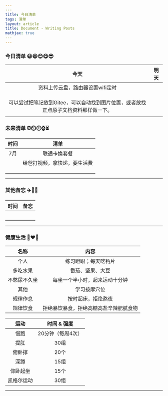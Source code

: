 ```yaml
---
​---
title: 今日清单
tags: 清单
layout: article
title: Document - Writing Posts
mathjax: true
​---
---
```




### 今日清单 :smiley::smile::blush::yum::sunglasses:

|                             今天                             | 明天 |
| :----------------------------------------------------------: | :--: |
|               资料上传云盘，路由器设置wifi定时               |      |
|                                                              |      |
|                                                              |      |
|                                                              |      |
| 可以尝试把笔记放到Gitee，可以自动找到图片位置，或者放找正点原子文档资料那样做一下。 |      |
|                                                              |      |

### 未来清单 :alarm_clock::timer_clock::clock9::watch::hourglass_flowing_sand:

| 时间 |             清单             |
| :--: | :--------------------------: |
| 7月  |         联通卡换套餐         |
|      | 给爸打视频，拿快递，要生活费 |
|      |                              |
|      |                              |
|      |                              |

---

### 其他备忘 :airplane::helicopter::rocket:

| 时间 | 备忘 |
| :--: | :--: |
|      |      |
|      |      |
|      |      |
|      |      |
|      |      |

------

### 健康生活 :runner::heart::muscle:

|     名称     |                  内容                  |
| :----------: | :------------------------------------: |
|     个人     |          练习瞪眼；每天吃钙片          |
|   多吃水果   |            番茄、坚果、大豆            |
| 不憋尿不久坐 |     每坐一个半小时，起来运动十分钟     |
|     其他     |              学习按摩穴位              |
|   规律作息   |           按时起床，拒绝熬夜           |
|   规律饮食   | 拒绝暴饮暴食，拒绝高糖高盐辛辣肥腻食物 |

|    运动    |    时间 & 强度    |
| :--------: | :---------------: |
|    慢跑    | 20分钟（每周4次） |
|    提肛    |       30组        |
|   俯卧撑   |       20个        |
|    深蹲    |       15组        |
|  仰卧起坐  |       15个        |
| 凯格尔运动 |       30组        |

------







